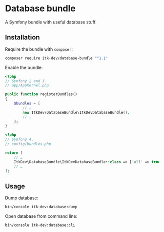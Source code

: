 # Database bundle

A Symfony bundle with useful database stuff.

## Installation

Require the bundle with `composer`:

```sh
composer require itk-dev/database-bundle "^1.1"
```

Enable the bundle:

```php
<?php
// Symfony 2 and 3.
// app/AppKernel.php

public function registerBundles()
{
    $bundles = [
        // …
        new ItkDev\DatabaseBundle\ItkDevDatabaseBundle(),
        // …
    ];
}
```

```php
<?php
// Symfony 4.
// config/bundles.php

return [
    // …
    ItkDev\DatabaseBundle\ItkDevDatabaseBundle::class => ['all' => true],
    // …
];

```

## Usage

Dump database:

```sh
bin/console itk-dev:database:dump
```

Open database from command line:

```sh
bin/console itk-dev:database:cli
```
